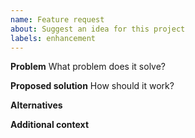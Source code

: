 ```yaml
---
name: Feature request
about: Suggest an idea for this project
labels: enhancement
---
```


**Problem**
What problem does it solve?

**Proposed solution**
How should it work?

**Alternatives**

**Additional context**
